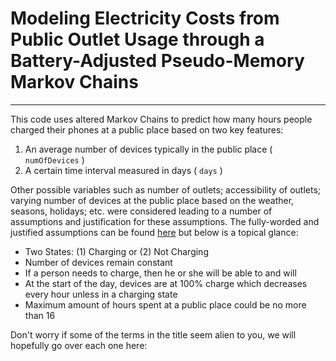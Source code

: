 # Modeling Electricity Costs from Public Outlet Usage through a Battery-Adjusted Pseudo-Memory Markov Chains
---
This code uses altered Markov Chains to predict how many hours people charged their phones at a public place based on two key features:
1.  An average number of devices typically in the public place ( `numOfDevices` )
2.  A certain time interval measured in days ( `days` )

Other possible variables such as number of outlets; accessibility of outlets; varying number of devices at the public place based on the weather, seasons, holidays; etc. were considered leading to a number of assumptions and justification for these assumptions. The fully-worded and justified assumptions can be found <a href="https://drive.google.com/file/d/1VrkC2M26mnis0jesCBb7r3mjHWoVoSTI/view?usp=sharing" target="_blank">here</a> but below is a topical glance:
* Two States: (1) Charging or (2) Not Charging
* Number of devices remain constant
* If a person needs to charge, then he or she will be able to and will
* At the start of the day, devices are at 100% charge which decreases every hour unless in a charging state
* Maximum amount of hours spent at a public place could be no more than 16



Don't worry if some of the terms in the title seem alien to you, we will hopefully go over each one here:


